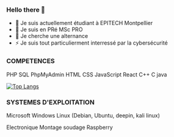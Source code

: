 ### Hello there 👋

- 🔭 Je suis actuellement étudiant à EPITECH Montpellier
- 🌱 Je suis en PRé MSc PRO
- 👯 Je cherche une alternance
- ⚡ Je suis tout particulierment interressé par la cybersécurité

### COMPETENCES

PHP
SQL
PhpMyAdmin
HTML
CSS
JavaScript
React
C++
C
java

[![Top Langs](https://github-readme-stats.vercel.app/api/top-langs/?username=anuraghazra&layout=compact)](https://github.com/caillau-thomas/caillau-thomas/edit/main/README.md)

### SYSTEMES D'EXPLOITATION

Microsoft Windows
Linux (Debian, Ubuntu, deepin, kali linux)

Electronique
Montage
soudage
Raspberry

